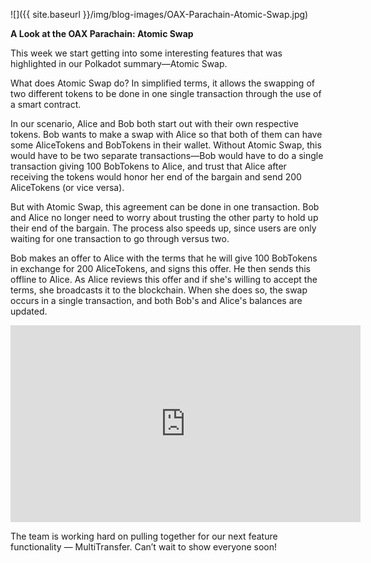 ﻿---
layout: post
author: OAX Foundation
image: /img/blog-images/OAX-Parachain-Atomic-Swap.jpg
---

![]({{ site.baseurl }}/img/blog-images/OAX-Parachain-Atomic-Swap.jpg)

<b>A Look at the OAX Parachain: Atomic Swap</b>

This week we start getting into some interesting features that was highlighted in our Polkadot summary—Atomic Swap.

What does Atomic Swap do? In simplified terms, it allows the swapping of two different tokens to be done in one single transaction through the use of a smart contract.

In our scenario, Alice and Bob both start out with their own respective tokens. Bob wants to make a swap with Alice so that both of them can have some AliceTokens and BobTokens in their wallet. Without Atomic Swap, this would have to be two separate transactions—Bob would have to do a single transaction giving 100 BobTokens to Alice, and trust that Alice after receiving the tokens would honor her end of the bargain and send 200 AliceTokens (or vice versa).

But with Atomic Swap, this agreement can be done in one transaction. Bob and Alice no longer need to worry about trusting the other party to hold up their end of the bargain. The process also speeds up, since users are only waiting for one transaction to go through versus two.

Bob makes an offer to Alice with the terms that he will give 100 BobTokens in exchange for 200 AliceTokens, and signs this offer. He then sends this offline to Alice. As Alice reviews this offer and if she's willing to accept the terms, she broadcasts it to the blockchain. When she does so, the swap occurs in a single transaction, and both Bob's and Alice's balances are updated.

<iframe width="560" height="315" src="https://www.youtube.com/embed/CnDJlnioNkU" frameborder="0" allow="accelerometer; autoplay; encrypted-media; gyroscope; picture-in-picture" allowfullscreen></iframe>

The team is working hard on pulling together for our next feature functionality — MultiTransfer. Can’t wait to show everyone soon!
